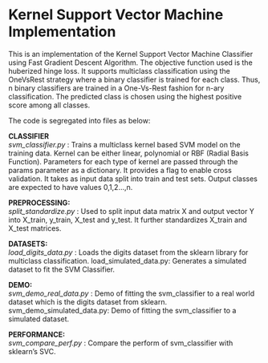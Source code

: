 # Kernel Support Vector Machine Implementation

This is an implementation of the Kernel Support Vector Machine Classifier using Fast Gradient Descent Algorithm. The objective function used is the huberized hinge loss. It supports multiclass classification using the OneVsRest strategy where a binary classifier is trained for each class. Thus, n binary classifiers are trained in a One-Vs-Rest fashion for n-ary classification. The predicted class is chosen using the highest positive score among all classes.

The code is segregated into files as below:  
  
**CLASSIFIER**  
*svm_classifier.py* : Trains a multiclass kernel based SVM model on the training data. Kernel can be either linear, polynomial or RBF (Radial Basis Function). Parameters for each type of kernel are passed through the params parameter as a dictionary. It provides a flag to enable cross validation. It takes as input data split into train and test sets. Output classes are expected to have values 0,1,2…,n.  
  
**PREPROCESSING:**  
*split_standardize.py* :  Used to split input data matrix X and output vector Y into X_train, y_train, X_test and y_test. It further standardizes X_train and X_test matrices.  
  
**DATASETS:**  
*load_digits_data.py* : Loads the digits dataset from the sklearn library for multiclass classification.
load_simulated_data.py: Generates a simulated dataset to fit the SVM Classifier.  
  
**DEMO:**  
*svm_demo_real_data.py* : Demo of fitting the svm_classifier to a real world dataset which is the digits dataset from sklearn.
svm_demo_simulated_data.py: Demo of fitting the svm_classifier to a simulated dataset.  
  
**PERFORMANCE:**  
*svm_compare_perf.py* : Compare the perform of svm_classifier with sklearn’s SVC.  
